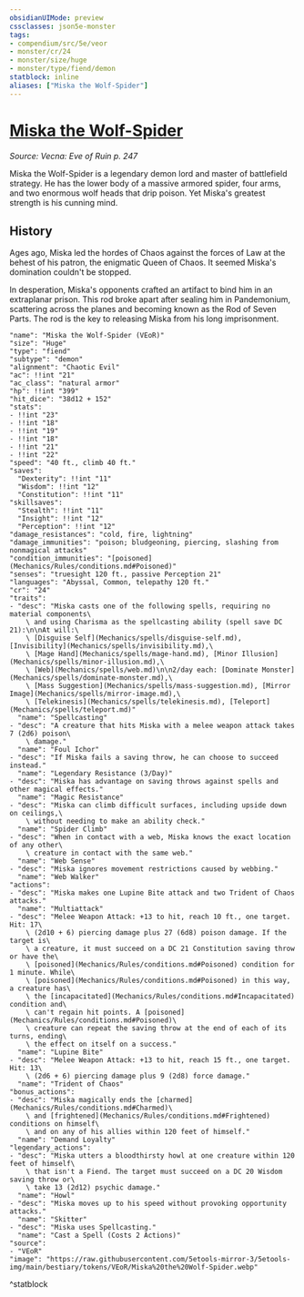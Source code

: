```yaml
---
obsidianUIMode: preview
cssclasses: json5e-monster
tags:
- compendium/src/5e/veor
- monster/cr/24
- monster/size/huge
- monster/type/fiend/demon
statblock: inline
aliases: ["Miska the Wolf-Spider"]
---
```

# [Miska the Wolf-Spider](Mechanics\bestiary\npc/miska-the-wolf-spider-veor.md)
*Source: Vecna: Eve of Ruin p. 247*  

Miska the Wolf-Spider is a legendary demon lord and master of battlefield strategy. He has the lower body of a massive armored spider, four arms, and two enormous wolf heads that drip poison. Yet Miska's greatest strength is his cunning mind.

## History

Ages ago, Miska led the hordes of Chaos against the forces of Law at the behest of his patron, the enigmatic Queen of Chaos. It seemed Miska's domination couldn't be stopped.

In desperation, Miska's opponents crafted an artifact to bind him in an extraplanar prison. This rod broke apart after sealing him in Pandemonium, scattering across the planes and becoming known as the Rod of Seven Parts. The rod is the key to releasing Miska from his long imprisonment.

```statblock
"name": "Miska the Wolf-Spider (VEoR)"
"size": "Huge"
"type": "fiend"
"subtype": "demon"
"alignment": "Chaotic Evil"
"ac": !!int "21"
"ac_class": "natural armor"
"hp": !!int "399"
"hit_dice": "38d12 + 152"
"stats":
- !!int "23"
- !!int "18"
- !!int "19"
- !!int "18"
- !!int "21"
- !!int "22"
"speed": "40 ft., climb 40 ft."
"saves":
  "Dexterity": !!int "11"
  "Wisdom": !!int "12"
  "Constitution": !!int "11"
"skillsaves":
  "Stealth": !!int "11"
  "Insight": !!int "12"
  "Perception": !!int "12"
"damage_resistances": "cold, fire, lightning"
"damage_immunities": "poison; bludgeoning, piercing, slashing from nonmagical attacks"
"condition_immunities": "[poisoned](Mechanics/Rules/conditions.md#Poisoned)"
"senses": "truesight 120 ft., passive Perception 21"
"languages": "Abyssal, Common, telepathy 120 ft."
"cr": "24"
"traits":
- "desc": "Miska casts one of the following spells, requiring no material components\
    \ and using Charisma as the spellcasting ability (spell save DC 21):\n\nAt will:\
    \ [Disguise Self](Mechanics/spells/disguise-self.md), [Invisibility](Mechanics/spells/invisibility.md),\
    \ [Mage Hand](Mechanics/spells/mage-hand.md), [Minor Illusion](Mechanics/spells/minor-illusion.md),\
    \ [Web](Mechanics/spells/web.md)\n\n2/day each: [Dominate Monster](Mechanics/spells/dominate-monster.md),\
    \ [Mass Suggestion](Mechanics/spells/mass-suggestion.md), [Mirror Image](Mechanics/spells/mirror-image.md),\
    \ [Telekinesis](Mechanics/spells/telekinesis.md), [Teleport](Mechanics/spells/teleport.md)"
  "name": "Spellcasting"
- "desc": "A creature that hits Miska with a melee weapon attack takes 7 (2d6) poison\
    \ damage."
  "name": "Foul Ichor"
- "desc": "If Miska fails a saving throw, he can choose to succeed instead."
  "name": "Legendary Resistance (3/Day)"
- "desc": "Miska has advantage on saving throws against spells and other magical effects."
  "name": "Magic Resistance"
- "desc": "Miska can climb difficult surfaces, including upside down on ceilings,\
    \ without needing to make an ability check."
  "name": "Spider Climb"
- "desc": "When in contact with a web, Miska knows the exact location of any other\
    \ creature in contact with the same web."
  "name": "Web Sense"
- "desc": "Miska ignores movement restrictions caused by webbing."
  "name": "Web Walker"
"actions":
- "desc": "Miska makes one Lupine Bite attack and two Trident of Chaos attacks."
  "name": "Multiattack"
- "desc": "Melee Weapon Attack: +13 to hit, reach 10 ft., one target. Hit: 17\
    \ (2d10 + 6) piercing damage plus 27 (6d8) poison damage. If the target is\
    \ a creature, it must succeed on a DC 21 Constitution saving throw or have the\
    \ [poisoned](Mechanics/Rules/conditions.md#Poisoned) condition for 1 minute. While\
    \ [poisoned](Mechanics/Rules/conditions.md#Poisoned) in this way, a creature has\
    \ the [incapacitated](Mechanics/Rules/conditions.md#Incapacitated) condition and\
    \ can't regain hit points. A [poisoned](Mechanics/Rules/conditions.md#Poisoned)\
    \ creature can repeat the saving throw at the end of each of its turns, ending\
    \ the effect on itself on a success."
  "name": "Lupine Bite"
- "desc": "Melee Weapon Attack: +13 to hit, reach 15 ft., one target. Hit: 13\
    \ (2d6 + 6) piercing damage plus 9 (2d8) force damage."
  "name": "Trident of Chaos"
"bonus_actions":
- "desc": "Miska magically ends the [charmed](Mechanics/Rules/conditions.md#Charmed)\
    \ and [frightened](Mechanics/Rules/conditions.md#Frightened) conditions on himself\
    \ and on any of his allies within 120 feet of himself."
  "name": "Demand Loyalty"
"legendary_actions":
- "desc": "Miska utters a bloodthirsty howl at one creature within 120 feet of himself\
    \ that isn't a Fiend. The target must succeed on a DC 20 Wisdom saving throw or\
    \ take 13 (2d12) psychic damage."
  "name": "Howl"
- "desc": "Miska moves up to his speed without provoking opportunity attacks."
  "name": "Skitter"
- "desc": "Miska uses Spellcasting."
  "name": "Cast a Spell (Costs 2 Actions)"
"source":
- "VEoR"
"image": "https://raw.githubusercontent.com/5etools-mirror-3/5etools-img/main/bestiary/tokens/VEoR/Miska%20the%20Wolf-Spider.webp"
```
^statblock